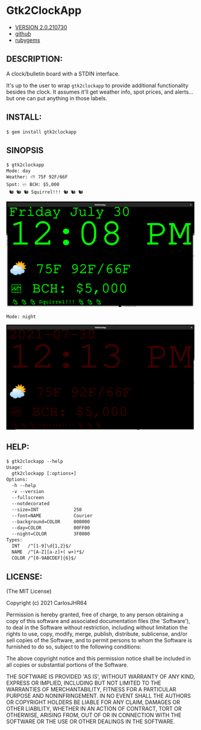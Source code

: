 # Gtk2ClockApp

* [VERSION 2.0.210730](https://github.com/carlosjhr64/gtk2clockapp/releases)
* [github](https://github.com/carlosjhr64/gtk2clockapp)
* [rubygems](https://rubygems.org/gems/gtk2clockapp)

## DESCRIPTION:

A clock/bulletin board with a STDIN interface.

It's up to the user to wrap `gtk2clockapp` to provide additional functionality besides the clock.
It assumes it'll get weather info, spot prices, and alerts... but
one can put anything in those labels.

## INSTALL:
```shell
$ gem install gtk2clockapp
```
## SINOPSIS
```shell
$ gtk2clockapp
Mode: day
Weather: ⛅ 75F 92F/66F
Spot: 🗠 BCH: $5,000
 🐿 🐿 🐿 Squirrel!!! 🐿 🐿 🐿 
```
![Day Mode](img/day.png)
```shell
Mode: night
```
![Night Mode](img/night.png)
## HELP:
```shell
$ gtk2clockapp --help
Usage:
  gtk2clockapp [:options+]
Options:
  -h --help
  -v --version
  --fullscreen
  --notdecorated
  --size=INT         	 250
  --font=NAME        	 Courier
  --background=COLOR 	 000000
  --day=COLOR        	 00FF00
  --night=COLOR      	 3F0000
Types:
  INT   /^[1-9]\d{1,2}$/
  NAME  /^[A-Z][a-z]+( w+)*$/
  COLOR /^[0-9ABCDEF]{6}$/
```
## LICENSE:

(The MIT License)

Copyright (c) 2021 CarlosJHR64

Permission is hereby granted, free of charge, to any person obtaining
a copy of this software and associated documentation files (the
'Software'), to deal in the Software without restriction, including
without limitation the rights to use, copy, modify, merge, publish,
distribute, sublicense, and/or sell copies of the Software, and to
permit persons to whom the Software is furnished to do so, subject to
the following conditions:

The above copyright notice and this permission notice shall be
included in all copies or substantial portions of the Software.

THE SOFTWARE IS PROVIDED 'AS IS', WITHOUT WARRANTY OF ANY KIND,
EXPRESS OR IMPLIED, INCLUDING BUT NOT LIMITED TO THE WARRANTIES OF
MERCHANTABILITY, FITNESS FOR A PARTICULAR PURPOSE AND NONINFRINGEMENT.
IN NO EVENT SHALL THE AUTHORS OR COPYRIGHT HOLDERS BE LIABLE FOR ANY
CLAIM, DAMAGES OR OTHER LIABILITY, WHETHER IN AN ACTION OF CONTRACT,
TORT OR OTHERWISE, ARISING FROM, OUT OF OR IN CONNECTION WITH THE
SOFTWARE OR THE USE OR OTHER DEALINGS IN THE SOFTWARE.
